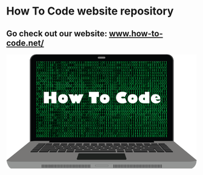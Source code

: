 # How To Code website repository
## Go check out our website: www.how-to-code.net/
<img src="/How-to-code-logo-non-edit.png" />
